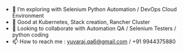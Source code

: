- 👀 I’m exploring with Selenium Python Automation  / DevOps Cloud Environment
- 🌱 Good at Kubernetes, Stack creation, Rancher Cluster 
- 💞️ Looking to collaborate with Automation QA / Selenium Testers / python coding
- 📫 How to reach me : yuvaraj.qa6@gmail.com / +91 9944375880

<!---
bestyuva/bestyuva is a ✨ special ✨ repository because its `README.md` (this file) appears on your GitHub profile.
You can click the Preview link to take a look at your changes.
--->
